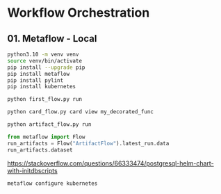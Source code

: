 # Workflow Orchestration

## 01. Metaflow - Local
```bash
python3.10 -m venv venv
source venv/bin/activate
pip install --upgrade pip
pip install metaflow
pip install pylint
pip install kubernetes
```

```bash
python first_flow.py run
```

```bash
python card_flow.py card view my_decorated_func
```

```bash
python artifact_flow.py run
```

```python
from metaflow import Flow
run_artifacts = Flow("ArtifactFlow").latest_run.data
run_artifacts.dataset
```


https://stackoverflow.com/questions/66333474/postgresql-helm-chart-with-initdbscripts

```bash
metaflow configure kubernetes
```
